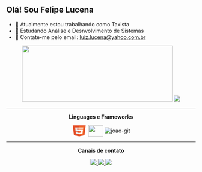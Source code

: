 ## Olá! Sou Felipe Lucena

- 🔭 Atualmente estou trabalhando como Taxista
- 🌱 Estudando Análise e Desnvolvimento de Sistemas
- 💬 Contate-me pelo email: luiz.lucena@yahoo.com.br


<div align="center">
  <a href="https://github.com/LucenaLf">
  <a href="https://git.io/streak-stats"><img height="150em" width="400em" src="https://streak-stats.demolab.com?user=LucenaLf&theme=dracula&locale=pt-  br&date_format=j%20M%5B%20Y%5D"/></a>
  <img height="150em" whidth="50em" src="https://github-readme-stats.vercel.app/api/top-langs/?username=LucenaLf&layout=compact&langs_count=7&theme=dracula"/>   
</div>
<hr>
 <div align="center">
   <p><strong>Linguages e Frameworks</strong></p>
  <img align="center"  height="30" width="40" src="https://raw.githubusercontent.com/devicons/devicon/master/icons/html5/html5-original.svg">
   <img align="center"  height="30" width="40" src="https://cdn.jsdelivr.net/gh/devicons/devicon/icons/python/python-original.svg" />
  <img align="center" height="30" alt="joao-git" width="40" src="https://cdn.jsdelivr.net/gh/devicons/devicon/icons/git/git-original.svg"/>         
</div>
<hr>
  <div align="center">
    <p><strong>Canais de contato</strong></p>
    <a href="mailto:luiz.lucena@yahoo.com.br">
      <img src="https://img.shields.io/badge/-Gmail-%23333?style=for-the-badge&logo=gmail&logoColor=white" target="_blank">
    </a>
    <a href="https://www.linkedin.com/in/luiz-felipe-silva-de-lucena-8a663a268/" target="_blank">
     <img src="https://img.shields.io/badge/-LinkedIn-%230077B5?style=for-the-badge&logo=linkedin&logoColor=white" target="_blank">
    </a>
    <a href="https://www.instagram.com/lluiiz_felliipe/" target="_blank">
      <img src="https://img.shields.io/badge/Instagram-E4405F?style=for-the-badge&logo=instagram&logoColor=white" traget="_blank">
    <a/>
  </div>
